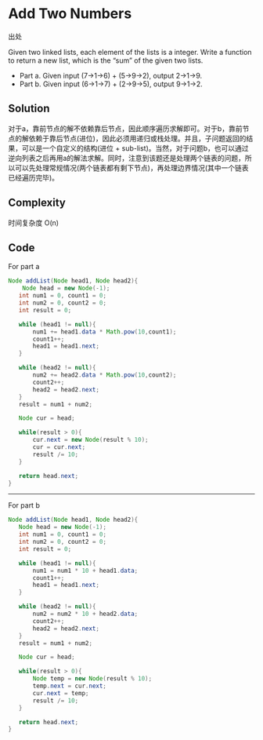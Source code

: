 # Add Two Numbers

出处

Given two linked lists, each element of the lists is a integer. Write a function to return a new list, which is the “sum” of the given two lists.

+ Part a. Given input (7->1->6) + (5->9->2), output 2->1->9. 
+ Part b. Given input (6->1->7) + (2->9->5), output 9->1->2.

## Solution

对于a，靠前节点的解不依赖靠后节点，因此顺序遍历求解即可。对于b，靠前节点的解依赖于靠后节点(进位)，因此必须用递归或栈处理。并且，子问题返回的结果，可以是一个自定义的结构(进位 + sub-list)。当然，对于问题b，也可以通过逆向列表之后再用a的解法求解。同时，注意到该题还是处理两个链表的问题，所以可以先处理常规情况(两个链表都有剩下节点)，再处理边界情况(其中一个链表已经遍历完毕)。

## Complexity

时间复杂度 O(n)

## Code

For part a

```java
Node addList(Node head1, Node head2){
	Node head = new Node(-1);
   int num1 = 0, count1 = 0;
   int num2 = 0, count2 = 0;
   int result = 0;

   while (head1 != null){
       num1 += head1.data * Math.pow(10,count1);
       count1++;
       head1 = head1.next;
   }

   while (head2 != null){
       num2 += head2.data * Math.pow(10,count2);
       count2++;
       head2 = head2.next;
   }
   result = num1 + num2;

   Node cur = head;

   while(result > 0){
       cur.next = new Node(result % 10);
       cur = cur.next;
       result /= 10;
   }

   return head.next;
}
```

---

For part b

```java
Node addList(Node head1, Node head2){
   Node head = new Node(-1);
   int num1 = 0, count1 = 0;
   int num2 = 0, count2 = 0;
   int result = 0;

   while (head1 != null){
       num1 = num1 * 10 + head1.data;
       count1++;
       head1 = head1.next;
   }

   while (head2 != null){
       num2 = num2 * 10 + head2.data;
       count2++;
       head2 = head2.next;
   }
   result = num1 + num2;

   Node cur = head;

   while(result > 0){
       Node temp = new Node(result % 10);
       temp.next = cur.next;
       cur.next = temp;
       result /= 10;
   }

   return head.next;
}
```

